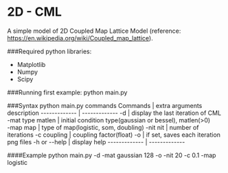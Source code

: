 # 2D - CML

A simple model of 2D Coupled Map Lattice Model (reference: https://en.wikipedia.org/wiki/Coupled_map_lattice).

###Required python libraries:
  * Matplotlib
  * Numpy
  * Scipy

###Running first example:
    python main.py

###Syntax
python main.py commands
 Commands | extra arguments description 
 ------------- | ------------- 
 -d                  | display the last iteration of CML
-mat type matlen    | initial condition type(gaussian or bessel), matlen(>0)  
-map map            | type of map(logistic, som, doubling) 
-nit nit            | number of iterations 
-c coupling         | coupling factor(float)
-o                  | if set, saves each iteration png files
-h or --help        | display help 
 ------------- | ------------- 

####Example
python main.py -d -mat gaussian 128 -o -nit 20 -c 0.1 -map logistic

